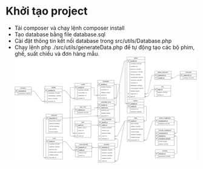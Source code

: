 # Khởi tạo project
- Tải composer và chạy lệnh composer install
- Tạo database bằng file database.sql
- Cài đặt thông tin kết nối database trong src/utils/Database.php
- Chạy lệnh php ./src/utils/generateData.php để tự động tạo các bộ phim, ghế, suất chiếu và đơn hàng mẫu.
![Database](movie_booking.png)
